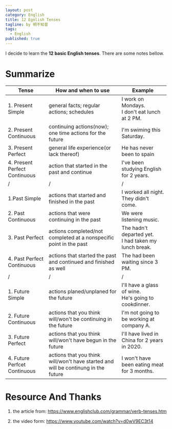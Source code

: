 ```yaml
---
layout: post
category: English
title: 12 Egnlish Tenses
tagline: by 明不知昔
tags: 
  - English
published: true
---
```


I decide to learn the  **12 basic English tenses**. There are some notes bellow.

<!--more-->

# Summarize

| Tense                         | How and when to use                                          | Example                                                   |
| ----------------------------- | ------------------------------------------------------------ | --------------------------------------------------------- |
| 1. Present Simple             | general facts; regular actions; schedules                    | I work on Mondays.<br />I don't eat lunch at 2 PM.        |
| 2. Present Continuous         | continuing actions(now); one time actions for the future     | I'm swiming this Saturday.                                |
| 3. Present Perfect            | general life experience(or lack thereof)                     | He has never been to spain                                |
| 4. Present Perfect Continuous | action that started in the past and continue                 | I've been studying English for 2 years.                   |
| /                             | /                                                            | /                                                         |
| 1.Past Simple                 | actions that started and finished in the past                | I worked all night.<br />They didn't come.                |
| 2. Past Continuous            | actions that were continuing in the past                     | We were listening music.                                  |
| 3. Past Perfect               | actions completed/not completed at  a nonspecific point in the past | The hadn't departed yet.<br />I had taken my lunch break. |
| 4. Past Perfect Continuous    | actions that started the past and continued and finished as well | The had been waiting since 3 PM.                          |
| /                             | /                                                            | /                                                         |
| 1. Future Simple              | actions planed/unplaned for the future                       | I'll have a glass of wine.<br />He's going to cookdinner. |
| 2. Future Continuous          | actions that you think will/won't be continuing in the future | I'm not going to be working at company A.                 |
| 3. Future Perfect             | actions that you think will/won't have begun in the future   | I'll have lived in China for 2 years in 2020.             |
| 4. Future Perfcet Continuous  | actions that you think will/won't have started and will be continung in the future | I won't have been eating meat for 3 months.               |

# Resource And Thanks

1. the article from: https://www.englishclub.com/grammar/verb-tenses.htm

2. the video form: https://www.youtube.com/watch?v=d0wV9EC3t14
